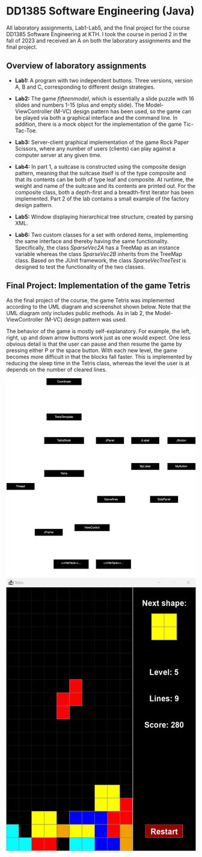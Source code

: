 # DD1385 Software Engineering (Java)
All laboratory assignments, Lab1-Lab5, and the final project for the course DD1385 Software Engineering at KTH. I took the course in period 2 in the fall of 2023 and received an A on both the laboratory assignments and the final project.

## Overview of laboratory assignments
* **Lab1:** A program with two independent buttons. Three versions, version A, B and C, corresponding to different design strategies.
  
* **Lab2:** The game *fifteenmodel*, which is essentially a slide puzzle with 16 slides and numbers 1-15 (plus and empty slide). The Model-ViewController (M-VC) design pattern has been used, so the game can be played via both a graphical interface and the command line. In addition, there is a mock object for the implementation of the game Tic-Tac-Toe.
  
* **Lab3:** Server-client graphical implementation of the game Rock Paper Scissors, where any number of users (clients) can play against a computer server at any given time.
  
* **Lab4:** In part 1, a suitcase is constructed using the composite design pattern, meaning that the suitcase itself is of the type composite and that its contents can be both of type leaf and composite. At runtime, the weight and name of the suitcase and its contents are printed out. For the composite class, both a depth-first and a breadth-first iterator has been implemented. Part 2 of the lab contains a small example of the factory design pattern.
  
* **Lab5:** Window displaying hierarchical tree structure, created by parsing XML.
  
* **Lab6:** Two custom classes for a set with ordered items, implementing the same interface and thereby having the same functionality. Specifically, the class *SparseVec2A* has a TreeMap as an instance variable whereas the class *SparseVec2B* inherits from the TreeMap class. Based on the JUnit framework, the class *SparseVecTreeTest* is designed to test the functionality of the two classes.

## Final Project: Implementation of the game Tetris
As the final project of the course, the game Tetris was implemented according to the UML diagram and screenshot shown below. Note that the UML diagram only includes public methods. As in lab 2, the Model-ViewController (M-VC) design pattern was used.

The behavior of the game is mostly self-explanatory. For example, the left, right, up and down arrow buttons work just as one would expect. One less obvious detail is that the user can pause and then resume the game by pressing either P or the space button. With each new level, the game becomes more difficult in that the blocks fall faster. This is implemented by reducing the sleep time in the Tetris class, whereas the level the user is at depends on the number of cleared lines.

![SVG Image](Project/UML_Tetris.svg)
<img src="Project/Screenshot_Tetris.jpg" alt="Alt text" width="525" height="725">